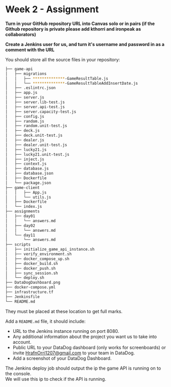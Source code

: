 # Week 2 - Assignment

**Turn in your GitHub repository URL into Canvas solo or in pairs (if the Github
repository is private please add kthorri and ironpeak as
collaborators)**

**Create a Jenkins user for us, and turn it's username and password in as a
comment with the URL**

You should store all the source files in your repository:

```bash
├── game-api
│   ├── migrations
│   │   ├── **************-GameResultTable.js
│   │   └── **************-GameResultTableAddInsertDate.js
│   ├── .eslintrc.json
│   ├── app.js
│   ├── server.js
│   ├── server.lib-test.js
│   ├── server.api-test.js
│   ├── server.capacity-test.js
│   ├── config.js
│   ├── random.js
│   ├── random.unit-test.js
│   ├── deck.js
│   ├── deck.unit-test.js
│   ├── dealer.js
│   ├── dealer.unit-test.js
│   ├── lucky21.js
│   ├── lucky21.unit-test.js
│   ├── inject.js
│   ├── context.js
│   ├── database.js
│   ├── database.json
│   ├── Dockerfile
│   └── package.json
├── game-client
│   │   ├── App.js
│   │   └── utils.js
│   ├── Dockerfile
│   └── index.js
├── assignments
│   ├── day01
│   │   └── answers.md
│   ├── day02
│   │   └── answers.md
│   └── day11
│       └── answers.md
├── scripts
│   ├── initialize_game_api_instance.sh
│   ├── verify_environment.sh
│   ├── docker_compose_up.sh
│   ├── docker_build.sh
│   ├── docker_push.sh
│   ├── sync_session.sh
│   └── deploy.sh
├── DataDogDashboard.png
├── docker-compose.yml
├── infrastructure.tf
├── Jenkinsfile
└── README.md
```

They must be placed at these location to get full marks.

Add a `README.md` file, it should include:
 - URL to the Jenkins instance running on port 8080.
 - Any additional information about the project you want us to take into account.
 - Public URL to your DataDog dashboard (only works for screenboards) or invite HrafnOrri1207@gmail.com to your team in DataDog.
 - Add a screenshot of your DataDog Dashboard.

The Jenkins deploy job should output the ip the game API is running on to the console.\
We will use this ip to check if the API is running.
